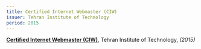 ```yaml
---
title: Certified Internet Webmaster (CIW)
issuer: Tehran Institute of Technology
period: 2015
---
```


[**Certified Internet Webmaster (CIW)**](https://amirhossein-esmaeili.com/certifications/ciw), Tehran Institute of Technology, _(2015)_
